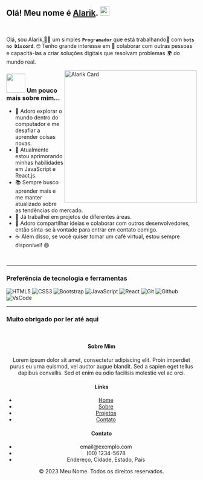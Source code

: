 <link rel="stylesheet" href="https://cdn.jsdelivr.net/gh/Alarik0001/Alarik0001/style.css">

<h2> Olá! Meu nome é <a href="https://github.com/Alarik0001">Alarik</a>. <img src="https://media.giphy.com/media/hvRJCLFzcasrR4ia7z/giphy.gif" height="25px"></h2>

<br/>

Olá, sou Alarik,👨‍💻 um simples **`Programador`**</a> que está trabalhando💼 com **`bots no Discord`**. 🤓 Tenho grande interesse em 🤝 colaborar com outras pessoas e capacitá-las a criar soluções digitais que resolvam problemas 🌍 do mundo real.

<!-- <img align="right" alt="GIF" height="350px"  width="350px"  src="https://user-images.githubusercontent.com/77529535/104816402-097a5f80-5843-11eb-9d83-deadb3bb212c.gif?raw=true" />
 -->
<a href="https://github.com/Alarik0001"><img src="https://media.discordapp.net/attachments/999013659084857374/1091510081339805787/alarik.png" align="right" width="350" alt="Alarik Card"/></a>
 
### <img src="https://media.giphy.com/media/VgCDAzcKvsR6OM0uWg/giphy.gif" width="50"> Um pouco mais sobre mim...

- 🔭 Adoro explorar o mundo dentro do computador e me desafiar a aprender coisas novas.
- 🌱 Atualmente estou aprimorando minhas habilidades em JavaScript e React.js.
- 📚 Sempre busco aprender mais e me manter atualizado sobre as tendências do mercado.
- 💼 Já trabalhei em projetos de diferentes áreas.
- 💬 Adoro compartilhar ideias e colaborar com outros desenvolvedores, então sinta-se à vontade para entrar em contato comigo.
- ☕ Além disso, se você quiser tomar um café virtual, estou sempre disponível! 😄

<br>

---


### Preferência de tecnologia e ferramentas


![HTML5](https://img.shields.io/badge/-HTML5-black?style=for-the-badge&logo=html5&logoColor=white)
![CSS3](https://img.shields.io/badge/-CSS3-black?style=for-the-badge&logo=css3&logoColor=1572B6)
![Bootstrap](https://img.shields.io/badge/-Bootstrap-black?style=for-the-badge&logo=Bootstrap)
![JavaScript](https://img.shields.io/badge/-JavaScript-black?style=for-the-badge&logo=javascript)
![React](https://img.shields.io/badge/-React-black?style=for-the-badge&logo=React&logoColor=5df58b)
![Git](https://img.shields.io/badge/-Git-black?style=for-the-badge&logo=Git)
![Github](https://img.shields.io/badge/-Github-black?style=for-the-badge&logo=Github)
![VsCode](https://img.shields.io/badge/-VS%20Code-black?style=for-the-badge&logo=visual%20studio%20code&logoColor=white)

---

### Muito obrigado por ler até aqui
<br>
<div align="center">  
      
<footer>
  <div class="container">
    <div class="row">
      <div class="col-md-6">
        <h4>Sobre Mim</h4>
        <p>
          Lorem ipsum dolor sit amet, consectetur adipiscing elit. Proin imperdiet purus eu urna euismod, vel auctor augue blandit. Sed a sapien eget tellus dapibus convallis. Sed et enim eu odio facilisis molestie vel ac orci.
        </p>
      </div>
      <div class="col-md-3">
        <h4>Links</h4>
        <ul class="list-unstyled">
          <li><a href="#">Home</a></li>
          <li><a href="#">Sobre</a></li>
          <li><a href="#">Projetos</a></li>
          <li><a href="#">Contato</a></li>
        </ul>
      </div>
      <div class="col-md-3">
        <h4>Contato</h4>
        <ul class="list-unstyled">
          <li><i class="fas fa-envelope"></i> email@exemplo.com</li>
          <li><i class="fas fa-phone"></i> (00) 1234-5678</li>
          <li><i class="fas fa-map-marker-alt"></i> Endereço, Cidade, Estado, País</li>
        </ul>
      </div>
    </div>
  </div>
  <div class="text-center">
    <p>&copy; 2023 Meu Nome. Todos os direitos reservados.</p>
  </div>
</footer>

</br>

</div>
